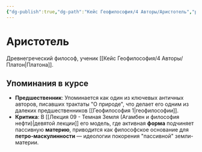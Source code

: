 ```yaml
---
{"dg-publish":true,"dg-path":"Кейс Геофилософия/4 Авторы/Аристотель","permalink":"/kejs-geofilosofiya/4-avtory/aristotel/","dgShowLocalGraph":true}
---
```


# Аристотель

Древнегреческий философ, ученик [[Кейс Геофилософия/4 Авторы/Платон\|Платона]].

## Упоминания в курсе
- **Предшественник**: Упоминается как один из ключевых античных авторов, писавших трактаты "О природе", что делает его одним из далеких предшественников [[Геофилософия 1\|геофилософии]].
- **Критика**: В [[Лекция 09 - Темная Земля (Агамбен и философия нефти)\|девятой лекции]] его модель, где активная **форма** подчиняет пассивную **материю**, приводится как философское основание для **петро-маскулинности** — идеологии покорения "пассивной" земли-материи.